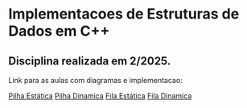 # Implementacoes de Estruturas de Dados em C++

## Disciplina realizada em 2/2025.

Link para as aulas com diagramas e implementacao:

[Pilha Estática](Aula-7/)
[Pilha Dinamica](Aula-8/)
[Fila Estática](Aula-9/)
[Fila Dinamica](Aula-10/)
